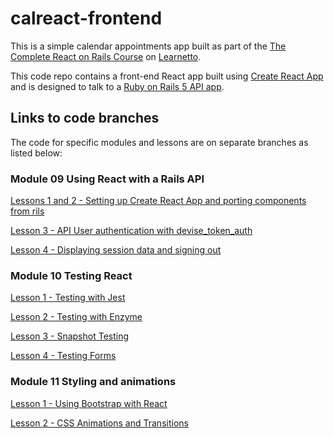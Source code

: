 # calreact-frontend

This is a simple calendar appointments app built as part of the [The Complete React on Rails Course](https://learnetto.com/users/hrishio/courses/the-complete-react-on-rails-5-course) on [Learnetto](https://learnetto.com).

This code repo contains a front-end React app built using [Create React App](https://github.com/facebookincubator/create-react-app) and is designed to talk to a [Ruby on Rails 5 API app](https://github.com/learnetto/calreact).

## Links to code branches

The code for specific modules and lessons are on separate branches as listed below:

### Module 09 Using React with a Rails API

[Lessons 1 and 2 - Setting up Create React App and porting components from rils](learnetto/calreact-frontend/tree/m9l2-port-components)

[Lesson 3 - API User authentication with devise_token_auth](learnetto/contend/tree/m9l3-login)

[Lesson 4 - Displaying session data and signing out](learnetto/calreact-frontend/tree/m9l4-sign-out)

### Module 10 Testing React

[Lesson 1 - Testing with Jest](learnetto/calreact-frontend/tree/m10l1-jest)

[Lesson 2 - Testing with Enzyme](learnetto/calreact-frontend/tree/m10l2-enzyme)

[Lesson 3 - Snapshot Testing](learnetto/calreact-frontend/tree/m10l3-snapshot-testing)

[Lesson 4 - Testing Forms](learnetto/calreact-frontend/tree/m10l4-testing-forms)

### Module 11 Styling and animations

[Lesson 1 - Using Bootstrap with React](learnetto/calreact-frontend/tree/mtrap)

[Lesson 2 - CSS Animations and Transitions](learnetto/calreact-frontend/tree/m11l2-transitions)
